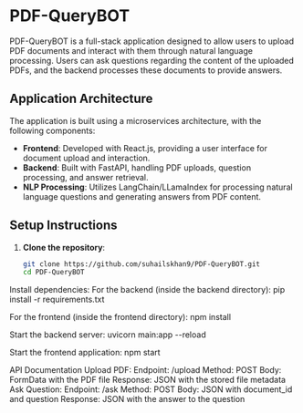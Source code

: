 # PDF-QueryBOT

PDF-QueryBOT is a full-stack application designed to allow users to upload PDF documents and interact with them through natural language processing. Users can ask questions regarding the content of the uploaded PDFs, and the backend processes these documents to provide answers.

## Application Architecture

The application is built using a microservices architecture, with the following components:

- **Frontend**: Developed with React.js, providing a user interface for document upload and interaction.
- **Backend**: Built with FastAPI, handling PDF uploads, question processing, and answer retrieval.
- **NLP Processing**: Utilizes LangChain/LLamaIndex for processing natural language questions and generating answers from PDF content.

## Setup Instructions

1. **Clone the repository**:
   ```bash
   git clone https://github.com/suhailskhan9/PDF-QueryBOT.git
   cd PDF-QueryBOT

Install dependencies:
For the backend (inside the backend directory):
pip install -r requirements.txt

For the frontend (inside the frontend directory):
npm install

Start the backend server:
uvicorn main:app --reload

Start the frontend application:
npm start

API Documentation
Upload PDF:
Endpoint: /upload
Method: POST
Body: FormData with the PDF file
Response: JSON with the stored file metadata
Ask Question:
Endpoint: /ask
Method: POST
Body: JSON with document_id and question
Response: JSON with the answer to the question
